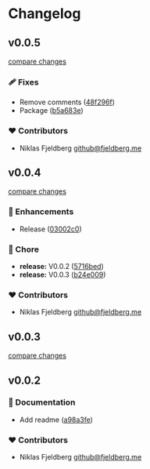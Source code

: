 # Changelog


## v0.0.5

[compare changes](https://github.com/niklasfjeldberg/nuxt-multi-tracker/compare/v0.0.4...v0.0.5)

### 🩹 Fixes

- Remove comments ([48f296f](https://github.com/niklasfjeldberg/nuxt-multi-tracker/commit/48f296f))
- Package ([b5a683e](https://github.com/niklasfjeldberg/nuxt-multi-tracker/commit/b5a683e))

### ❤️ Contributors

- Niklas Fjeldberg <github@fjeldberg.me>

## v0.0.4

[compare changes](https://github.com/niklasfjeldberg/vue-strapi-blocks-renderer/compare/v0.0.2...v0.0.4)

### 🚀 Enhancements

- Release ([03002c0](https://github.com/niklasfjeldberg/vue-strapi-blocks-renderer/commit/03002c0))

### 🏡 Chore

- **release:** V0.0.2 ([5716bed](https://github.com/niklasfjeldberg/vue-strapi-blocks-renderer/commit/5716bed))
- **release:** V0.0.3 ([b24e009](https://github.com/niklasfjeldberg/vue-strapi-blocks-renderer/commit/b24e009))

### ❤️ Contributors

- Niklas Fjeldberg <github@fjeldberg.me>

## v0.0.3

[compare changes](https://github.com/niklasfjeldberg/vue-strapi-blocks-renderer/compare/v0.0.2...v0.0.3)

## v0.0.2


### 📖 Documentation

- Add readme ([a98a3fe](https://github.com/niklasfjeldberg/vue-strapi-blocks-renderer/commit/a98a3fe))

### ❤️ Contributors

- Niklas Fjeldberg <github@fjeldberg.me>

